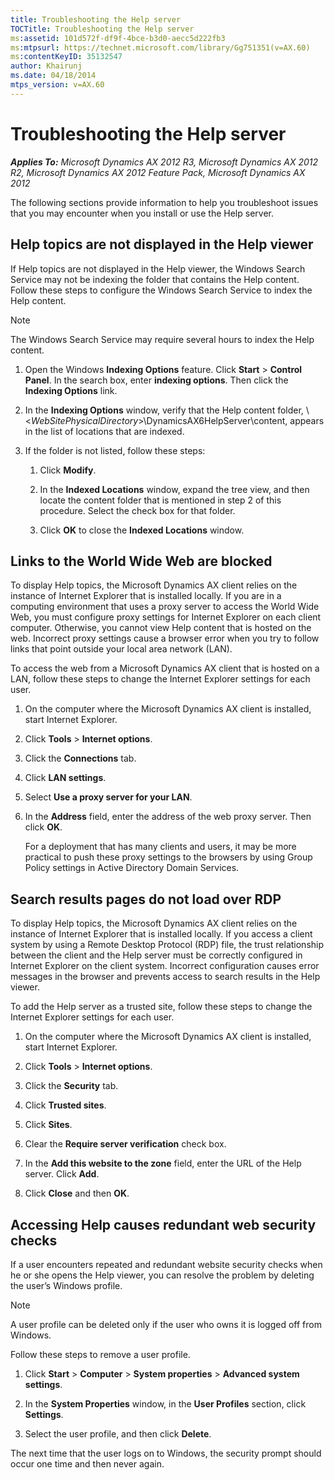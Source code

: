 ```yaml
---
title: Troubleshooting the Help server
TOCTitle: Troubleshooting the Help server
ms:assetid: 101d572f-df9f-4bce-b3d0-aecc5d222fb3
ms:mtpsurl: https://technet.microsoft.com/library/Gg751351(v=AX.60)
ms:contentKeyID: 35132547
author: Khairunj
ms.date: 04/18/2014
mtps_version: v=AX.60
---
```


# Troubleshooting the Help server 


_**Applies To:** Microsoft Dynamics AX 2012 R3, Microsoft Dynamics AX 2012 R2, Microsoft Dynamics AX 2012 Feature Pack, Microsoft Dynamics AX 2012_

The following sections provide information to help you troubleshoot issues that you may encounter when you install or use the Help server.

## Help topics are not displayed in the Help viewer

If Help topics are not displayed in the Help viewer, the Windows Search Service may not be indexing the folder that contains the Help content. Follow these steps to configure the Windows Search Service to index the Help content.


> [!NOTE]
> <P>The Windows Search Service may require several hours to index the Help content.</P>



1.  Open the Windows **Indexing Options** feature. Click **Start** \> **Control Panel**. In the search box, enter **indexing options**. Then click the **Indexing Options** link.

2.  In the **Indexing Options** window, verify that the Help content folder, \\\<*WebSitePhysicalDirectory*\>\\DynamicsAX6HelpServer\\content, appears in the list of locations that are indexed.

3.  If the folder is not listed, follow these steps:
    
    1.  Click **Modify**.
    
    2.  In the **Indexed Locations** window, expand the tree view, and then locate the content folder that is mentioned in step 2 of this procedure. Select the check box for that folder.
    
    3.  Click **OK** to close the **Indexed Locations** window.

## Links to the World Wide Web are blocked

To display Help topics, the Microsoft Dynamics AX client relies on the instance of Internet Explorer that is installed locally. If you are in a computing environment that uses a proxy server to access the World Wide Web, you must configure proxy settings for Internet Explorer on each client computer. Otherwise, you cannot view Help content that is hosted on the web. Incorrect proxy settings cause a browser error when you try to follow links that point outside your local area network (LAN).

To access the web from a Microsoft Dynamics AX client that is hosted on a LAN, follow these steps to change the Internet Explorer settings for each user.

1.  On the computer where the Microsoft Dynamics AX client is installed, start Internet Explorer.

2.  Click **Tools** \> **Internet options**.

3.  Click the **Connections** tab.

4.  Click **LAN settings**.

5.  Select **Use a proxy server for your LAN**.

6.  In the **Address** field, enter the address of the web proxy server. Then click **OK**.
    
    For a deployment that has many clients and users, it may be more practical to push these proxy settings to the browsers by using Group Policy settings in Active Directory Domain Services.

## Search results pages do not load over RDP

To display Help topics, the Microsoft Dynamics AX client relies on the instance of Internet Explorer that is installed locally. If you access a client system by using a Remote Desktop Protocol (RDP) file, the trust relationship between the client and the Help server must be correctly configured in Internet Explorer on the client system. Incorrect configuration causes error messages in the browser and prevents access to search results in the Help viewer.

To add the Help server as a trusted site, follow these steps to change the Internet Explorer settings for each user.

1.  On the computer where the Microsoft Dynamics AX client is installed, start Internet Explorer.

2.  Click **Tools** \> **Internet options**.

3.  Click the **Security** tab.

4.  Click **Trusted sites**.

5.  Click **Sites**.

6.  Clear the **Require server verification** check box.

7.  In the **Add this website to the zone** field, enter the URL of the Help server. Click **Add**.

8.  Click **Close** and then **OK**.

## Accessing Help causes redundant web security checks

If a user encounters repeated and redundant website security checks when he or she opens the Help viewer, you can resolve the problem by deleting the user’s Windows profile.


> [!NOTE]
> <P>A user profile can be deleted only if the user who owns it is logged off from Windows.</P>



Follow these steps to remove a user profile.

1.  Click **Start** \> **Computer** \> **System properties** \> **Advanced system settings**.

2.  In the **System Properties** window, in the **User Profiles** section, click **Settings**.

3.  Select the user profile, and then click **Delete**.

The next time that the user logs on to Windows, the security prompt should occur one time and then never again.

  


